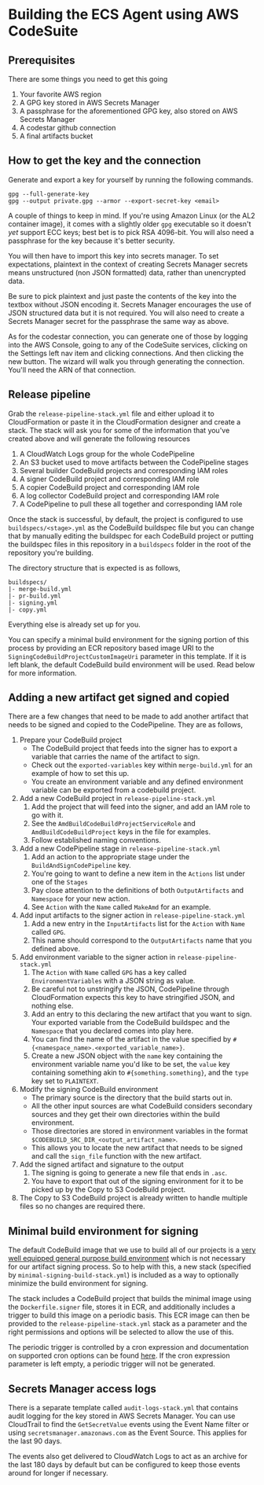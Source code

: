 # Building the ECS Agent using AWS CodeSuite

## Prerequisites

There are some things you need to get this going

1. Your favorite AWS region
1. A GPG key stored in AWS Secrets Manager
1. A passphrase for the aforementioned GPG key, also stored on AWS Secrets Manager
1. A codestar github connection
1. A final artifacts bucket

## How to get the key and the connection

Generate and export a key for yourself by running the following commands.

```shell
gpg --full-generate-key
gpg --output private.gpg --armor --export-secret-key <email>
```

A couple of things to keep in mind. If you're using Amazon Linux (or the AL2 container image), it comes with a slightly older `gpg` executable so it doesn't _yet_ support ECC keys; best bet is to pick RSA 4096-bit. You will also need a passphrase for the key because it's better security.

You will then have to import this key into secrets manager. To set expectations, plaintext in the context of creating Secrets Manager secrets means unstructured (non JSON formatted) data, rather than unencrypted data.

Be sure to pick plaintext and just paste the contents of the key into the textbox without JSON encoding it. Secrets Manager encourages the use of JSON structured data but it is not required. You will also need to create a Secrets Manager secret for the passphrase the same way as above.

As for the codestar connection, you can generate one of those by logging into the AWS Console, going to any of the CodeSuite services, clicking on the Settings left nav item and clicking connections. And then clicking the new button. The wizard will walk you through generating the connection. You'll need the ARN of that connection.

## Release pipeline

Grab the `release-pipeline-stack.yml` file and either upload it to CloudFormation or paste it in the CloudFormation designer and create a stack. The stack will ask you for some of the information that you've created above and will generate the following resources

1. A CloudWatch Logs group for the whole CodePipeline
1. An S3 bucket used to move artifacts between the CodePipeline stages
1. Several builder CodeBuild projects and corresponding IAM roles
1. A signer CodeBuild project and corresponding IAM role
1. A copier CodeBuild project and corresponding IAM role
1. A log collector CodeBuild project and corresponding IAM role
1. A CodePipeline to pull these all together and corresponding IAM role

Once the stack is successful, by default, the project is configured to use `buildspecs/<stage>.yml` as the CodeBuild buildspec file but you can change that by manually editing the buildspec for each CodeBuild project or putting the buildspec files in this repository in a `buildspecs` folder in the root of the repository you're building.

The directory structure that is expected is as follows,

```
buildspecs/
|- merge-build.yml
|- pr-build.yml
|- signing.yml
|- copy.yml
```

Everything else is already set up for you.

You can specify a minimal build environment for the signing portion of this process by providing an ECR repository based image URI to the `SigningCodeBuildProjectCustomImageUri` parameter in this template. If it is left blank, the default CodeBuild build environment will be used. Read below for more information.

## Adding a new artifact get signed and copied

There are a few changes that need to be made to add another artifact that needs to be signed and copied to the CodePipeline. They are as follows,

1. Prepare your CodeBuild project
   - The CodeBuild project that feeds into the signer has to export a variable that carries the name of the artifact to sign.
   - Check out the `exported-variables` key within `merge-build.yml` for an example of how to set this up.
   - You create an environment variable and any defined environment variable can be exported from a codebuild project.
1. Add a new CodeBuild project in `release-pipeline-stack.yml`
   1. Add the project that will feed into the signer, and add an IAM role to go with it.
   2. See the `AmdBuildCodeBuildProjectServiceRole` and `AmdBuildCodeBuildProject` keys in the file for examples.
   3. Follow established naming conventions.
1. Add a new CodePipeline stage in `release-pipeline-stack.yml`
   1. Add an action to the appropriate stage under the `BuildAndSignCodePipeline` key.
   1. You're going to want to define a new item in the `Actions` list under one of the `Stages`
   1. Pay close attention to the definitions of both `OutputArtifacts` and `Namespace` for your new action.
   1. See `Action` with the `Name` called `MakeAmd` for an example.
1. Add input artifacts to the signer action in `release-pipeline-stack.yml`
   1. Add a new entry in the `InputArtifacts` list for the `Action` with `Name` called `GPG`.
   2. This name should correspond to the `OutputArtifacts` name that you defined above.
1. Add environment variable to the signer action in `release-pipeline-stack.yml`
   1. The `Action` with `Name` called `GPG` has a key called `EnvironmentVariables` with a JSON string as value.
   1. Be careful not to unstringify the JSON, CodePipeline through CloudFormation expects this key to have stringified JSON, and nothing else.
   1. Add an entry to this declaring the new artifact that you want to sign. Your exported variable from the CodeBuild buildspec and the `Namespace` that you declared comes into play here.
   1. You can find the name of the artifact in the value specified by `#{<namespace_name>.<exported_variable_name>}`.
   1. Create a new JSON object with the `name` key containing the environment variable name you'd like to be set, the `value` key containing something akin to `#{something.something}`, and the `type` key set to `PLAINTEXT`.
1. Modify the signing CodeBuild environment
   - The primary source is the directory that the build starts out in.
   - All the other input sources are what CodeBuild considers secondary sources and they get their own directories within the build environment.
   - Those directories are stored in environment variables in the format `$CODEBUILD_SRC_DIR_<output_artifact_name>`.
   - This allows you to locate the new artifact that needs to be signed and call the `sign_file` function with the new artifact.
1. Add the signed artifact and signature to the output
   1. The signing is going to generate a new file that ends in `.asc`.
   1. You have to export that out of the signing environment for it to be picked up by the Copy to S3 CodeBuild project.
1. The Copy to S3 CodeBuild project is already written to handle multiple files so no changes are required there.

## Minimal build environment for signing

The default CodeBuild image that we use to build all of our projects is a [very well equipped general purpose build environment](https://github.com/aws/aws-codebuild-docker-images) which is not necessary for our artifact signing process. So to help with this, a new stack (specified by `minimal-signing-build-stack.yml`) is included as a way to optionally minimize the build environment for signing.

The stack includes a CodeBuild project that builds the minimal image using the `Dockerfile.signer` file, stores it in ECR, and additionally includes a trigger to build this image on a periodic basis. This ECR image can then be provided to the `release-pipeline-stack.yml` stack as a parameter and the right permissions and options will be selected to allow the use of this.

The periodic trigger is controlled by a cron expression and documentation on supported cron options can be found [here](https://docs.aws.amazon.com/AmazonCloudWatch/latest/events/ScheduledEvents.html). If the cron expression parameter is left empty, a periodic trigger will not be generated.

## Secrets Manager access logs

There is a separate template called `audit-logs-stack.yml` that contains audit logging for the key stored in AWS Secrets Manager. You can use CloudTrail to find the `GetSecretValue` events using the Event Name filter or using `secretsmanager.amazonaws.com` as the Event Source. This applies for the last 90 days.

The events also get delivered to CloudWatch Logs to act as an archive for the last 180 days by default but can be configured to keep those events around for longer if necessary.
